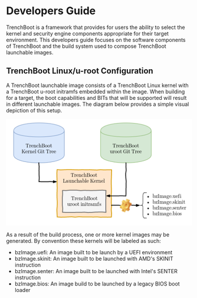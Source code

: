 # Developers Guide

TrenchBoot is a framework that provides for users the ability to
select the kernel and security engine components appropriate for their
target environment. This developers guide focuses on the software
components of TrenchBoot and the build system used to compose
TrenchBoot launchable images.

## TrenchBoot Linux/u-root Configuration

A TrenchBoot launchable image consists of a TrenchBoot Linux kernel
with a TrenchBoot u-root initramfs embedded within the image. When
building for a target, the boot capabilities and BITs that will be
supported will result in different launchable images. The diagram
below provides a simple visual depiction of this setup.

![Top level software architecture](../img/SoftwareArch.png)

As a result of the build process, one or more kernel images may be
generated. By convention these kernels will be labeled as such:

- bzImage.uefi: An image built to be launch by a UEFI environment
- bzImage.skinit: An image built to be launched with AMD's SKINIT
  instruction
- bzImage.senter: An image built to be launched with Intel's SENTER
  instruction
- bzImage.bios: An image build to be launched by a legacy BIOS boot
  loader
